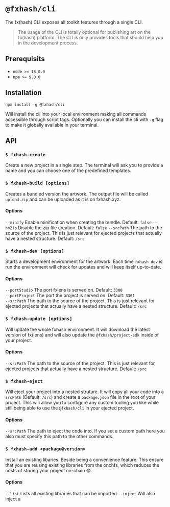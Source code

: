 # `@fxhash/cli`

The fx(hash) CLI exposes all toolkit features through a single CLI. 

> The usage of the CLI is totally optional for publishing art on the fx(hash) platform. 
> The CLI is only provides tools that should help you in the development process.

## Prerequisits

- `node >= 18.0.0`
- `npm >= 9.0.0`

## Installation

```
npm install -g @fxhash/cli
```

Will install the cli into your local environment making all commands accessible through script tags. Optionally you can install the cli with `-g` flag to make it globally available in your terminal.


## API


### `$ fxhash-create`

Create a new project in a single step. The terminal will ask you to provide a name and you can choose one of the predefined templates.


### `$ fxhash-build [options]`

Creates a bundled version the artwork. The output file will be called `upload.zip` and can be uploaded as it is on fxhash.xyz.

#### Options

`--minify` Enable minification when creating the bundle. Default: `false` 
`--noZip` Disable the zip file creation. Default: `false` 
`--srcPath` The path to the source of the project. This is just relevant for ejected projects that actually have a nested structure. Default: `/src`


### `$ fxhash-dev [options]`

Starts a development environment for the artwork. Each time `fxhash dev` is run the environment will check for updates and will keep itself up-to-date.

#### Options

`--portStudio` The port fxlens is served on. Default: `3300`  
`--portProject` The port the project is served on. Default: `3301`  
`--srcPath` The path to the source of the project. This is just relevant for ejected projects that actually have a nested structure. Default: `/src` 


### `$ fxhash-update [options]`

Will update the whole fxhash environment. It will download the latest version of fx(lens) and will also update the `@fxhash/project-sdk` inside of your project.

#### Options

`--srcPath` The path to the source of the project. This is just relevant for ejected projects that actually have a nested structure. Default: `/src` 


### `$ fxhash-eject`

Will eject your project into a nested struture. It will copy all your code into a `srcPath` (Default: `/src`) and create a `package.json` file in the root of your project. This will allow you to configure any custom tooling you like while still being able to use the `@fxhash/cli` in your ejected project.

#### Options

`--srcPath` The path to eject the code into. If you set a custom path here you also must specify this path to the other commands.


### `$ fxhash-add <package@version>`

Install an existing libaries. Beside being a convenience feature. This ensure that you are reusing existing libraries from the onchfs, which reduces the costs of storing your project on-chain 😎.

#### Options

`--list` Lists all existing libraries that can be imported
`--inject` Will also inject a <script /> tag into your projects html entry point pointing to the downloaded library


### `$ fxhash-capture [args]`

With the capture command you can test your bundled project agains the fx(hash) capture module. For params token you currently __must__ provide the inputBytes yourself. You can copy the inputBytes from the url when you are running the `fxhash-dev` command.

#### Options

`--zip` The path (absolute or relative) to the project's zip file you want to create the capture of. Default: `upload.zip`
`--hash` The hash that is injected when the capture is taken. Default: random value
`--minter` The minter address that is injected when the capture is taken. Default: random value
`--iteration` The iteration number that is injeted when the capture is taken. Default: 1
`--inputBytes` The inputBytes that are injected when the capture is taken. Default: `undefined`
`--x` The width in pixels. Capped at 2560. Default: 800
`--y` The height in pixels. Capped at 2550. Default: 800
`--trigger` The trigger mode. Either DELAY or FN_TRIGGER. Default: `delay`
`--delay` The delay in ms for the trigger mode DELAY. Default: 3000
`--selector` The id of the canvas element to capture.


### `$ @fxhash/cli <command> [args]`

The package also exposes a main entry-point where you can access each command respectively. Please note that you only write the actually command name when using the main entry point. So instead of `$ fxhash-dev` you can use `$ @fxhash/cli dev`. 

Beside there is also the npx alias you can use with `npx fxhash` or install globally too. For more information see this [link](https://github.com/fxhash/fxhash-package/tree/main/packages/fxhash).

## Configuration with .env 

The CLI accepts a `.env` file in the root folder. The `.env` file allows you to configure all options of the CLI an store them for your project, e.g.

```
PORT_PROJECT=3301
PORT_STUDIO=3300
SRC_PATH=/src
MINIFY=false
```

> ⚠️  Note: Arguments passed to the command will always override the variables set in the `.env` file

